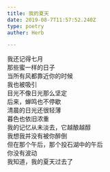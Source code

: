 ```yaml
---  
title: 我的夏天  
date: 2019-08-7T11:57:52.240Z  
type: poetry  
auther: Herb   

---  
```

我还记得七月  
那些蜜一样的日子  
当所有风都靠近你的时候  
我也被吸引  
目光不像日光那么坚定    
后来，蝉鸣也不停歇  
清晨的日光还很轻薄  
暮色也依旧浓重  
我的记忆从未淡去，它越酿越醇    
我想我并没有被你醉倒  
但在那个午后，那个投石湖中的午后  
你没有波动  
我知道，我的夏天过去了  
